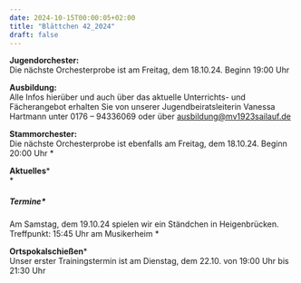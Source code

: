 ```yaml
---
date: 2024-10-15T00:00:05+02:00
title: "Blättchen 42_2024"
draft: false
---
```



**Jugendorchester:**  
Die nächste Orchesterprobe ist am Freitag, dem 18.10.24. Beginn 19:00 Uhr 


**Ausbildung:**  
Alle Infos hierüber und auch über das aktuelle Unterrichts- und Fächerangebot erhalten Sie von unserer Jugendbeiratsleiterin Vanessa Hartmann unter 0176 – 94336069 oder 
über 
ausbildung@mv1923sailauf.de


**Stammorchester:**  
Die nächste Orchesterprobe ist ebenfalls am Freitag, dem 18.10.24. Beginn 20:00 Uhr 
*

**Aktuelles***  
*

##### Termine*  
Am Samstag, dem 19.10.24 spielen wir ein Ständchen in Heigenbrücken. 
Treffpunkt: 15:45 Uhr am Musikerheim
*

**Ortspokalschießen***  
Unser erster Trainingstermin ist am Dienstag, dem 22.10. von 19:00 Uhr bis 21:30 Uhr

